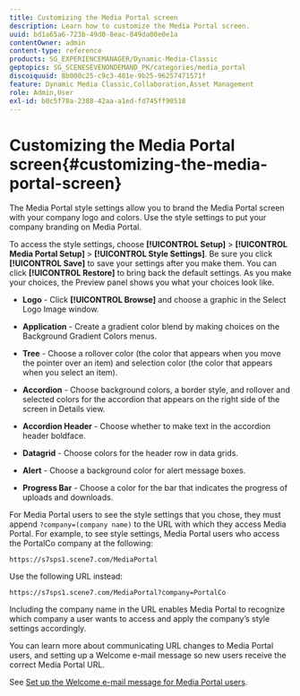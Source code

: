 ```yaml
---
title: Customizing the Media Portal screen
description: Learn how to customize the Media Portal screen.
uuid: bd1a65a6-723b-49d0-8eac-849da00e0e1a
contentOwner: admin
content-type: reference
products: SG_EXPERIENCEMANAGER/Dynamic-Media-Classic
geptopics: SG_SCENESEVENONDEMAND_PK/categories/media_portal
discoiquuid: 8b000c25-c9c3-481e-9b25-96257471571f
feature: Dynamic Media Classic,Collaboration,Asset Management
role: Admin,User
exl-id: b0c5f70a-2388-42aa-a1ed-fd745ff90518
---
```

# Customizing the Media Portal screen{#customizing-the-media-portal-screen}

The Media Portal style settings allow you to brand the Media Portal screen with your company logo and colors. Use the style settings to put your company branding on Media Portal.

To access the style settings, choose **[!UICONTROL Setup]** > **[!UICONTROL Media Portal Setup]** > **[!UICONTROL Style Settings]**. Be sure you click **[!UICONTROL Save]** to save your settings after you make them. You can click **[!UICONTROL Restore]** to bring back the default settings. As you make your choices, the Preview panel shows you what your choices look like.

* **Logo** - Click **[!UICONTROL Browse]** and choose a graphic in the Select Logo Image window.

* **Application** - Create a gradient color blend by making choices on the Background Gradient Colors menus.

* **Tree** - Choose a rollover color (the color that appears when you move the pointer over an item) and selection color (the color that appears when you select an item).

* **Accordion** - Choose background colors, a border style, and rollover and selected colors for the accordion that appears on the right side of the screen in Details view.

* **Accordion Header** - Choose whether to make text in the accordion header boldface.

* **Datagrid** - Choose colors for the header row in data grids.

* **Alert** - Choose a background color for alert message boxes.

* **Progress Bar** - Choose a color for the bar that indicates the progress of uploads and downloads.

For Media Portal users to see the style settings that you chose, they must append `?company=(company name)` to the URL with which they access Media Portal. For example, to see style settings, Media Portal users who access the PortalCo company at the following:

`https://s7sps1.scene7.com/MediaPortal`

Use the following URL instead:

`https://s7sps1.scene7.com/MediaPortal?company=PortalCo`

Including the company name in the URL enables Media Portal to recognize which company a user wants to access and apply the company’s style settings accordingly.

You can learn more about communicating URL changes to Media Portal users, and setting up a Welcome e-mail message so new users receive the correct Media Portal URL.

See [Set up the Welcome e-mail message for Media Portal users](adding-media-portal-users.md#setting_up_the_welcome_e_mail_message_for_media_portal_users).
